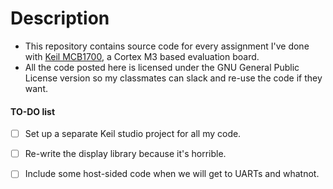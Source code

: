 # Description
* This repository contains source code for every assignment I've done with [Keil MCB1700](https://keil.com/arm/mcb1700), a Cortex M3 based evaluation board.
* All the code posted here is licensed under the GNU General Public License version so my classmates can slack and re-use the code if they want.

#### TO-DO list
- [ ] Set up a separate Keil studio project for all my code.
- [ ] Re-write the display library because it's horrible.
- [ ] Include some host-sided code when we will get to UARTs and whatnot.

